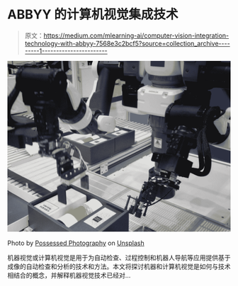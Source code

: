 # ABBYY 的计算机视觉集成技术

> 原文：<https://medium.com/mlearning-ai/computer-vision-integration-technology-with-abbyy-7568e3c2bcf5?source=collection_archive---------1----------------------->

![](img/41eb1f814093d185724f8722c5a10167.png)

Photo by [Possessed Photography](https://unsplash.com/@possessedphotography?utm_source=medium&utm_medium=referral) on [Unsplash](https://unsplash.com?utm_source=medium&utm_medium=referral)

机器视觉或计算机视觉是用于为自动检查、过程控制和机器人导航等应用提供基于成像的自动检查和分析的技术和方法。本文将探讨机器和计算机视觉是如何与技术相结合的概念，并解释机器视觉技术已经对…